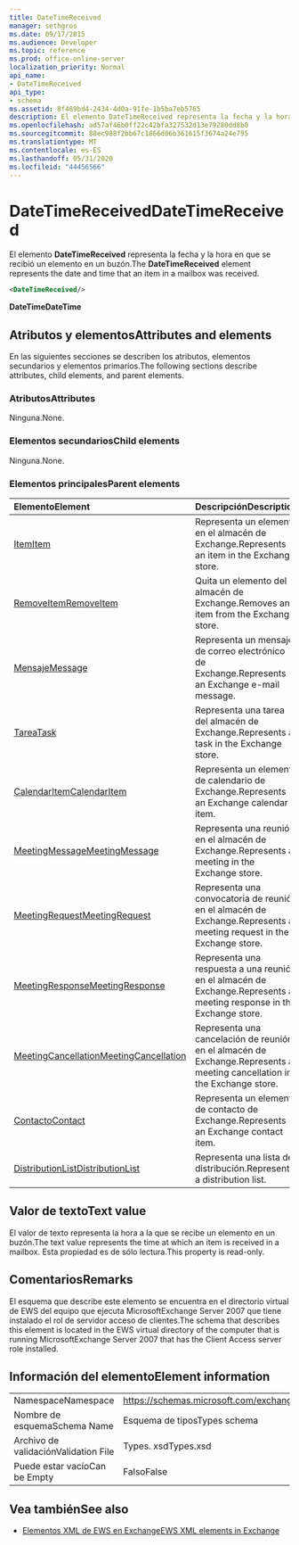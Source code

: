 ```yaml
---
title: DateTimeReceived
manager: sethgros
ms.date: 09/17/2015
ms.audience: Developer
ms.topic: reference
ms.prod: office-online-server
localization_priority: Normal
api_name:
- DateTimeReceived
api_type:
- schema
ms.assetid: 8f489bd4-2434-4d0a-91fe-1b5ba7eb5765
description: El elemento DateTimeReceived representa la fecha y la hora en que se recibió un elemento en un buzón.
ms.openlocfilehash: ad57af46b0ff22c42bfa327532d13e79280dd8b0
ms.sourcegitcommit: 88ec988f2bb67c1866d06b361615f3674a24e795
ms.translationtype: MT
ms.contentlocale: es-ES
ms.lasthandoff: 05/31/2020
ms.locfileid: "44456566"
---
```

# <a name="datetimereceived"></a><span data-ttu-id="eea71-103">DateTimeReceived</span><span class="sxs-lookup"><span data-stu-id="eea71-103">DateTimeReceived</span></span>

<span data-ttu-id="eea71-104">El elemento **DateTimeReceived** representa la fecha y la hora en que se recibió un elemento en un buzón.</span><span class="sxs-lookup"><span data-stu-id="eea71-104">The **DateTimeReceived** element represents the date and time that an item in a mailbox was received.</span></span> 
  
```xml
<DateTimeReceived/>
```

<span data-ttu-id="eea71-105">**DateTime**</span><span class="sxs-lookup"><span data-stu-id="eea71-105">**DateTime**</span></span>

## <a name="attributes-and-elements"></a><span data-ttu-id="eea71-106">Atributos y elementos</span><span class="sxs-lookup"><span data-stu-id="eea71-106">Attributes and elements</span></span>

<span data-ttu-id="eea71-107">En las siguientes secciones se describen los atributos, elementos secundarios y elementos primarios.</span><span class="sxs-lookup"><span data-stu-id="eea71-107">The following sections describe attributes, child elements, and parent elements.</span></span>
  
### <a name="attributes"></a><span data-ttu-id="eea71-108">Atributos</span><span class="sxs-lookup"><span data-stu-id="eea71-108">Attributes</span></span>

<span data-ttu-id="eea71-109">Ninguna.</span><span class="sxs-lookup"><span data-stu-id="eea71-109">None.</span></span>
  
### <a name="child-elements"></a><span data-ttu-id="eea71-110">Elementos secundarios</span><span class="sxs-lookup"><span data-stu-id="eea71-110">Child elements</span></span>

<span data-ttu-id="eea71-111">Ninguna.</span><span class="sxs-lookup"><span data-stu-id="eea71-111">None.</span></span>
  
### <a name="parent-elements"></a><span data-ttu-id="eea71-112">Elementos principales</span><span class="sxs-lookup"><span data-stu-id="eea71-112">Parent elements</span></span>

|<span data-ttu-id="eea71-113">**Elemento**</span><span class="sxs-lookup"><span data-stu-id="eea71-113">**Element**</span></span>|<span data-ttu-id="eea71-114">**Descripción**</span><span class="sxs-lookup"><span data-stu-id="eea71-114">**Description**</span></span>|
|:-----|:-----|
|[<span data-ttu-id="eea71-115">Item</span><span class="sxs-lookup"><span data-stu-id="eea71-115">Item</span></span>](item.md) <br/> |<span data-ttu-id="eea71-116">Representa un elemento en el almacén de Exchange.</span><span class="sxs-lookup"><span data-stu-id="eea71-116">Represents an item in the Exchange store.</span></span>  <br/> |
|[<span data-ttu-id="eea71-117">RemoveItem</span><span class="sxs-lookup"><span data-stu-id="eea71-117">RemoveItem</span></span>](removeitem.md) <br/> |<span data-ttu-id="eea71-118">Quita un elemento del almacén de Exchange.</span><span class="sxs-lookup"><span data-stu-id="eea71-118">Removes an item from the Exchange store.</span></span>  <br/> |
|[<span data-ttu-id="eea71-119">Mensaje</span><span class="sxs-lookup"><span data-stu-id="eea71-119">Message</span></span>](message-ex15websvcsotherref.md) <br/> |<span data-ttu-id="eea71-120">Representa un mensaje de correo electrónico de Exchange.</span><span class="sxs-lookup"><span data-stu-id="eea71-120">Represents an Exchange e-mail message.</span></span>  <br/> |
|[<span data-ttu-id="eea71-121">Tarea</span><span class="sxs-lookup"><span data-stu-id="eea71-121">Task</span></span>](task.md) <br/> |<span data-ttu-id="eea71-122">Representa una tarea del almacén de Exchange.</span><span class="sxs-lookup"><span data-stu-id="eea71-122">Represents a task in the Exchange store.</span></span>  <br/> |
|[<span data-ttu-id="eea71-123">CalendarItem</span><span class="sxs-lookup"><span data-stu-id="eea71-123">CalendarItem</span></span>](calendaritem.md) <br/> |<span data-ttu-id="eea71-124">Representa un elemento de calendario de Exchange.</span><span class="sxs-lookup"><span data-stu-id="eea71-124">Represents an Exchange calendar item.</span></span>  <br/> |
|[<span data-ttu-id="eea71-125">MeetingMessage</span><span class="sxs-lookup"><span data-stu-id="eea71-125">MeetingMessage</span></span>](meetingmessage.md) <br/> |<span data-ttu-id="eea71-126">Representa una reunión en el almacén de Exchange.</span><span class="sxs-lookup"><span data-stu-id="eea71-126">Represents a meeting in the Exchange store.</span></span>  <br/> |
|[<span data-ttu-id="eea71-127">MeetingRequest</span><span class="sxs-lookup"><span data-stu-id="eea71-127">MeetingRequest</span></span>](meetingrequest.md) <br/> |<span data-ttu-id="eea71-128">Representa una convocatoria de reunión en el almacén de Exchange.</span><span class="sxs-lookup"><span data-stu-id="eea71-128">Represents a meeting request in the Exchange store.</span></span>  <br/> |
|[<span data-ttu-id="eea71-129">MeetingResponse</span><span class="sxs-lookup"><span data-stu-id="eea71-129">MeetingResponse</span></span>](meetingresponse.md) <br/> |<span data-ttu-id="eea71-130">Representa una respuesta a una reunión en el almacén de Exchange.</span><span class="sxs-lookup"><span data-stu-id="eea71-130">Represents a meeting response in the Exchange store.</span></span>  <br/> |
|[<span data-ttu-id="eea71-131">MeetingCancellation</span><span class="sxs-lookup"><span data-stu-id="eea71-131">MeetingCancellation</span></span>](meetingcancellation.md) <br/> |<span data-ttu-id="eea71-132">Representa una cancelación de reunión en el almacén de Exchange.</span><span class="sxs-lookup"><span data-stu-id="eea71-132">Represents a meeting cancellation in the Exchange store.</span></span>  <br/> |
|[<span data-ttu-id="eea71-133">Contacto</span><span class="sxs-lookup"><span data-stu-id="eea71-133">Contact</span></span>](contact.md) <br/> |<span data-ttu-id="eea71-134">Representa un elemento de contacto de Exchange.</span><span class="sxs-lookup"><span data-stu-id="eea71-134">Represents an Exchange contact item.</span></span>  <br/> |
|[<span data-ttu-id="eea71-135">DistributionList</span><span class="sxs-lookup"><span data-stu-id="eea71-135">DistributionList</span></span>](distributionlist.md) <br/> |<span data-ttu-id="eea71-136">Representa una lista de distribución.</span><span class="sxs-lookup"><span data-stu-id="eea71-136">Represents a distribution list.</span></span>  <br/> |
   
## <a name="text-value"></a><span data-ttu-id="eea71-137">Valor de texto</span><span class="sxs-lookup"><span data-stu-id="eea71-137">Text value</span></span>

<span data-ttu-id="eea71-138">El valor de texto representa la hora a la que se recibe un elemento en un buzón.</span><span class="sxs-lookup"><span data-stu-id="eea71-138">The text value represents the time at which an item is received in a mailbox.</span></span> <span data-ttu-id="eea71-139">Esta propiedad es de sólo lectura.</span><span class="sxs-lookup"><span data-stu-id="eea71-139">This property is read-only.</span></span>
  
## <a name="remarks"></a><span data-ttu-id="eea71-140">Comentarios</span><span class="sxs-lookup"><span data-stu-id="eea71-140">Remarks</span></span>

<span data-ttu-id="eea71-141">El esquema que describe este elemento se encuentra en el directorio virtual de EWS del equipo que ejecuta MicrosoftExchange Server 2007 que tiene instalado el rol de servidor acceso de clientes.</span><span class="sxs-lookup"><span data-stu-id="eea71-141">The schema that describes this element is located in the EWS virtual directory of the computer that is running MicrosoftExchange Server 2007 that has the Client Access server role installed.</span></span>
  
## <a name="element-information"></a><span data-ttu-id="eea71-142">Información del elemento</span><span class="sxs-lookup"><span data-stu-id="eea71-142">Element information</span></span>

|||
|:-----|:-----|
|<span data-ttu-id="eea71-143">Namespace</span><span class="sxs-lookup"><span data-stu-id="eea71-143">Namespace</span></span>  <br/> |https://schemas.microsoft.com/exchange/services/2006/types  <br/> |
|<span data-ttu-id="eea71-144">Nombre de esquema</span><span class="sxs-lookup"><span data-stu-id="eea71-144">Schema Name</span></span>  <br/> |<span data-ttu-id="eea71-145">Esquema de tipos</span><span class="sxs-lookup"><span data-stu-id="eea71-145">Types schema</span></span>  <br/> |
|<span data-ttu-id="eea71-146">Archivo de validación</span><span class="sxs-lookup"><span data-stu-id="eea71-146">Validation File</span></span>  <br/> |<span data-ttu-id="eea71-147">Types. xsd</span><span class="sxs-lookup"><span data-stu-id="eea71-147">Types.xsd</span></span>  <br/> |
|<span data-ttu-id="eea71-148">Puede estar vacío</span><span class="sxs-lookup"><span data-stu-id="eea71-148">Can be Empty</span></span>  <br/> |<span data-ttu-id="eea71-149">Falso</span><span class="sxs-lookup"><span data-stu-id="eea71-149">False</span></span>  <br/> |
   
## <a name="see-also"></a><span data-ttu-id="eea71-150">Vea también</span><span class="sxs-lookup"><span data-stu-id="eea71-150">See also</span></span>

- [<span data-ttu-id="eea71-151">Elementos XML de EWS en Exchange</span><span class="sxs-lookup"><span data-stu-id="eea71-151">EWS XML elements in Exchange</span></span>](ews-xml-elements-in-exchange.md)

